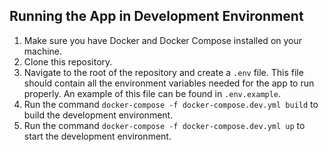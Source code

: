 ## Running the App in Development Environment
1. Make sure you have Docker and Docker Compose installed on your machine. 
2. Clone this repository. 
3. Navigate to the root of the repository and create a `.env` file. This file should contain all the environment variables needed for the app to run properly. An example of this file can be found in `.env.example`.
4. Run the command `docker-compose -f docker-compose.dev.yml build` to build the development environment. 
5. Run the command `docker-compose -f docker-compose.dev.yml up` to start the development environment.